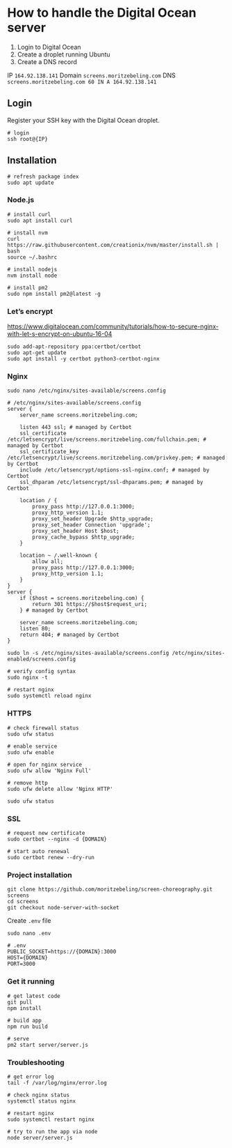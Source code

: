 # How to handle the Digital Ocean server

1. Login to Digital Ocean
2. Create a droplet running Ubuntu
3. Create a DNS record

IP `164.92.138.141`
Domain `screens.moritzebeling.com`
DNS `screens.moritzebeling.com 60 IN A 164.92.138.141`

## Login

Register your SSH key with the Digital Ocean droplet.

```
# login
ssh root@{IP}
```

## Installation

```
# refresh package index
sudo apt update
```

### Node.js

```
# install curl
sudo apt install curl

# install nvm
curl https://raw.githubusercontent.com/creationix/nvm/master/install.sh | bash
source ~/.bashrc

# install nodejs
nvm install node

# install pm2
sudo npm install pm2@latest -g
```

### Let’s encrypt

https://www.digitalocean.com/community/tutorials/how-to-secure-nginx-with-let-s-encrypt-on-ubuntu-16-04

```
sudo add-apt-repository ppa:certbot/certbot
sudo apt-get update
sudo apt install -y certbot python3-certbot-nginx
```

### Nginx

```
sudo nano /etc/nginx/sites-available/screens.config

# /etc/nginx/sites-available/screens.config
server {
    server_name screens.moritzebeling.com;

    listen 443 ssl; # managed by Certbot
    ssl_certificate /etc/letsencrypt/live/screens.moritzebeling.com/fullchain.pem; # managed by Certbot
    ssl_certificate_key /etc/letsencrypt/live/screens.moritzebeling.com/privkey.pem; # managed by Certbot
    include /etc/letsencrypt/options-ssl-nginx.conf; # managed by Certbot
    ssl_dhparam /etc/letsencrypt/ssl-dhparams.pem; # managed by Certbot

    location / {
        proxy_pass http://127.0.0.1:3000;
        proxy_http_version 1.1;
        proxy_set_header Upgrade $http_upgrade;
        proxy_set_header Connection 'upgrade';
        proxy_set_header Host $host;
        proxy_cache_bypass $http_upgrade;
    }

    location ~ /.well-known {
        allow all;
        proxy_pass http://127.0.0.1:3000;
        proxy_http_version 1.1;
    }   
}
server {
    if ($host = screens.moritzebeling.com) {
        return 301 https://$host$request_uri;
    } # managed by Certbot

    server_name screens.moritzebeling.com;
    listen 80;
    return 404; # managed by Certbot
}
```

```
sudo ln -s /etc/nginx/sites-available/screens.config /etc/nginx/sites-enabled/screens.config

# verify config syntax
sudo nginx -t

# restart nginx
sudo systemctl reload nginx
```

### HTTPS

```
# check firewall status
sudo ufw status

# enable service
sudo ufw enable

# open for nginx service
sudo ufw allow 'Nginx Full'

# remove http
sudo ufw delete allow 'Nginx HTTP'

sudo ufw status
```

### SSL

```
# request new certificate
sudo certbot --nginx -d {DOMAIN}

# start auto renewal
sudo certbot renew --dry-run
```

### Project installation

```
git clone https://github.com/moritzebeling/screen-choreography.git screens
cd screens
git checkout node-server-with-socket
```

Create `.env` file

```
sudo nano .env

# .env
PUBLIC_SOCKET=https://{DOMAIN}:3000
HOST={DOMAIN}
PORT=3000
```

### Get it running

```
# get latest code
git pull
npm install

# build app
npm run build

# serve
pm2 start server/server.js
```

### Troubleshooting

```
# get error log
tail -f /var/log/nginx/error.log

# check nginx status
systemctl status nginx

# restart nginx
sudo systemctl restart nginx

# try to run the app via node
node server/server.js
```